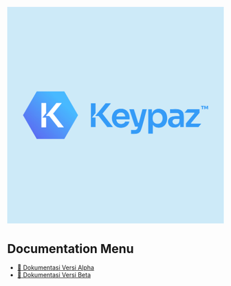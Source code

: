 ![Logo](keypaz.jpg)
# Documentation Menu
- [📖 Dokumentasi Versi Alpha](README.A.md)
- [📖 Dokumentasi Versi Beta](README.B.md)
